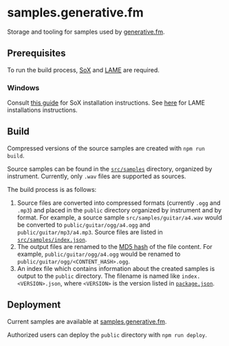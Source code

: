 # samples.generative.fm

Storage and tooling for samples used by [generative.fm](https://github.com/generative-music/generative.fm).

## Prerequisites

To run the build process, [SoX](http://sox.sourceforge.net/) and [LAME](http://lame.sourceforge.net/) are required.

### Windows

Consult [this guide](https://github.com/JoFrhwld/FAVE/wiki/Sox-on-Windows) for SoX installation instructions.
See [here](https://github.com/jankarres/node-lame#install-on-windows) for LAME installations instructions.

## Build

Compressed versions of the source samples are created with `npm run build`.

Source samples can be found in the [`src/samples`](src/samples) directory, organized by instrument. Currently, only `.wav` files are supported as sources.

The build process is as follows:

1. Source files are converted into compressed formats (currently `.ogg` and `.mp3`) and placed in the `public` directory organized by instrument and by format. For example, a source sample `src/samples/guitar/a4.wav` would be converted to `public/guitar/ogg/a4.ogg` and `public/guitar/mp3/a4.mp3`. Source files are listed in [`src/samples/index.json`](src/samples/index.json).
2. The output files are renamed to the [MD5 hash](https://en.wikipedia.org/wiki/MD5#MD5_hashes) of the file content. For example, `public/guitar/ogg/a4.ogg` would be renamed to `public/guitar/ogg/<CONTENT_HASH>.ogg`.
3. An index file which contains information about the created samples is output to the `public` directory. The filename is named like `index.<VERSION>.json`, where `<VERSION>` is the version listed in [`package.json`](package.json).

## Deployment

Current samples are available at [samples.generative.fm](https://samples.generative.fm/).

Authorized users can deploy the `public` directory with `npm run deploy`.
